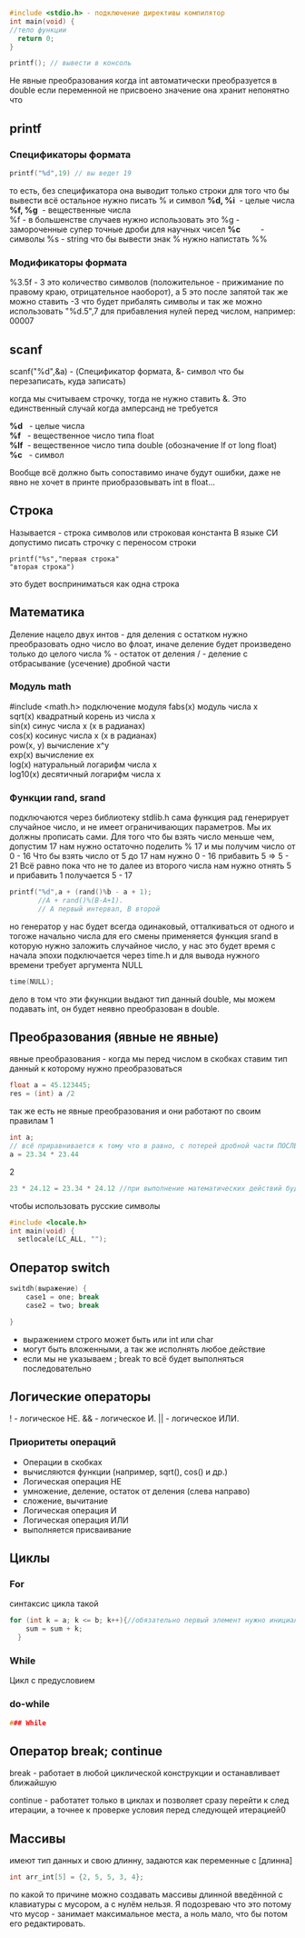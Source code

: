 


```c
#include <stdio.h> - подключение директивы компилятор
int main(void) {
//тело функции
  return 0;
}
```


```c
printf(); // вывести в консоль
```

Не явные преобразования когда int автоматически преобразуется в double
если переменной не присвоено значение она хранит непонятно что

## printf
### Спецификаторы формата
```c
printf("%d",19) // вы ведет 19
```

то есть, без спецификатора она выводит только строки для того что бы вывести всё остальное нужно писать % и символ
**%d, %i**  - целые числа  
**%f, %g**  - вещественные числа  
%f - в большенстве случаев нужно использовать это
%g - замороченные супер точные дроби для научных чисел
**%c**         - символы
%s - string
что бы вывести знак % нужно напистать  \%\%

### Модификаторы формата

%3.5f - 3 это количество символов (положительное - прижимание по правому краю, отрицательное наоборот), а 5 это после запятой
так же можно ставить -3 что будет прибалять символы
и так же можно использовать "%d.5",7 для прибавления нулей перед числом, например: 00007


## scanf
scanf("%d",&a) - (Спецификатор формата, &- символ что бы перезаписать, куда записать)

когда мы считываем строчку, тогда не нужно ставить &. Это единственный случай когда амперсанд не требуется

**%d**   - целые числа  
**%f**   - вещественное число типа float  
**%lf**  - вещественное число типа double (обозначение lf от long float)  
**%c**   - символ


 Вообще всё должно быть сопоставимо иначе будут ошибки, даже не явно не хочет в принте приобразовывать int в float...

## Строка
Называется - строка символов или строковая константа
В языке СИ допустимо писать строчку с переносом строки
```
printf("%s","первая строка"
"вторая строка")
```
это будет восприниматься как одна строка

## Математика
Деление нацело двух интов - для деления с остатком нужно преобразовать одно число во флоат, иначе деление будет произведено только до целого числа
% - остаток от деления
/ - деление с отбрасывание (усечение) дробной части

### Модуль math
\#include <math.h> подключение модуля
fabs(x) модуль числа x  
sqrt(x) квадратный корень из числа x  
sin(x) синус числа x (х в радианах)  
cos(x) косинус числа x (х в радианах)  
pow(x, y) вычисление x^y  
exp(x) вычисление ex  
log(x) натуральный логарифм числа x  
log10(x) десятичный логарифм числа x

### Функции rand, srand
подключаются через библиотеку stdlib.h
сама функция рад генерирует случайное число, и не имеет ограничивающих параметров. Мы их должны прописать сами.
Для того что бы взять число меньше чем, допустим 17 нам нужно остаточно поделить % 17 и мы получим число от 0 - 16
Что бы взять число от 5 до 17 нам нужно 
0 - 16 прибавить 5 => 5 - 21 
Всё равно пока что не то
далее из второго числа нам нужно отнять 5 и прибавить 1
получается 5 - 17
```C
printf("%d",a + (rand()%b - a + 1);
	   //A + rand()%(B-A+1).
	   // A первый интервал, B второй
```

но генератор у нас будет всегда одинаковый, отталкиваться от одного и тогоже начально числа
для его смены применяется функция srand в которую нужно заложить случайное число, у нас это будет время с начала эпохи
подключается через time.h и для вывода нужного времени требует аргумента NULL
```C
time(NULL);
```


дело в том что эти фкункции выдают тип данный double, мы можем подавать int, он будет неявно преобразован в double.
## Преобразования (явные не явные)
явные преобразования - когда мы перед числом в скобках ставим тип данный к которому нужно преобразоваться 
```C
float a = 45.123445;
res = (int) a /2
```

так же есть не явные преобразования и они работают по своим правилам
1

```C
int a;
// всё приравнивается к тому что в равно, с потерей дробной части ПОСЛЕ ВЫПОЛНЕНИЯ ОПЕРАЦИИ!!
a = 23.34 * 23.44
```
2
```C
23 * 24.12 = 23.34 * 24.12 //при выполнение математических действий будут присваиваться к более точному


```

чтобы использовать русские символы
```C
#include <locale.h>
int main(void) { 
  setlocale(LC_ALL, "");
```

## Оператор switch
```C
switdh(выражение) {
	case1 = one; break
	case2 = two; break

}
```
- выражением строго может быть или int или char
- могут быть вложенными, а так же исполнять любое действие
- если мы не указываем ; break то всё будет выполняться последовательно
## Логические операторы
! - логическое НЕ.
&& - логическое И.
|| - логическое ИЛИ.
### Приоритеты операций
-   Операции в скобках
-   вычисляются функции (например, sqrt(), cos() и др.)
-   Логическая операция НЕ
-   умножение, деление, остаток от деления (слева направо)
-   сложение, вычитание
-   Логическая операция И
-   Логическая операция ИЛИ
-   выполняется присваивание

## Циклы
### For
синтаксис цикла такой 
```C
for (int k = a; k <= b; k++){//обязательно первый элемент нужно инициализировать в цикле
    sum = sum + k;
  }
```
### While
Цикл с предусловием
### do-while
```C
### While
```

## Оператор break; continue
break - работает в любой циклической конструкции и останавливает ближайшую

continue - работатет только в циклах и позволяет сразу перейти к след итерации, а точнее к проверке условия перед следующей итерацией0

## Массивы
имеют тип данных и свою длинну, задаются как переменные с \[длинна]
```C
int arr_int[5] = {2, 5, 5, 3, 4};
```
по какой то причине можно создавать массивы длинной введённой с клавиатуры с мусором, а с нулём нельзя. Я подозреваю что это потому что мусор - занимает максимальное  места, а ноль мало, что бы потом его редактировать.
